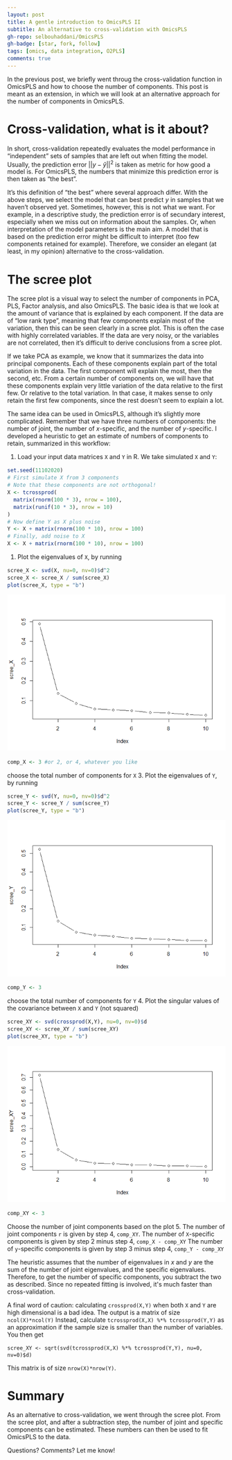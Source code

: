 ```yaml
---
layout: post
title: A gentle introduction to OmicsPLS II
subtitle: An alternative to cross-validation with OmicsPLS
gh-repo: selbouhaddani/OmicsPLS
gh-badge: [star, fork, follow]
tags: [omics, data integration, O2PLS]
comments: true
---
```


In the previous post, we briefly went throug the cross-validation
function in OmicsPLS and how to choose the number of components. This
post is meant as an extension, in which we will look at an alternative
approach for the number of components in OmicsPLS.

# Cross-validation, what is it about?

In short, cross-validation repeatedly evaluates the model performance in
“independent” sets of samples that are left out when fitting the model.
Usually, the prediction error \|\|*y* − *ŷ*\|\|<sup>2</sup> is taken as
metric for how good a model is. For OmicsPLS, the numbers that minimize
this prediction error is then taken as “the best”.

It’s this definition of “the best” where several approach differ. With
the above steps, we select the model that can best predict *y* in
samples that we haven’t observed yet. Sometimes, however, this is not
what we want. For example, in a descriptive study, the prediction error
is of secundary interest, especially when we miss out on information
about the samples. Or, when interpretation of the model parameters is
the main aim. A model that is based on the prediction error might be
difficult to interpret (too few components retained for example).
Therefore, we consider an elegant (at least, in my opinion) alternative
to the cross-validation.

# The scree plot

The scree plot is a visual way to select the number of components in
PCA, PLS, Factor analysis, and also OmicsPLS. The basic idea is that we
look at the amount of variance that is explained by each component. If
the data are of “low rank type”, meaning that few components explain
most of the variation, then this can be seen clearly in a scree plot.
This is often the case with highly correlated variables. If the data are
very noisy, or the variables are not correlated, then it’s difficult to
derive conclusions from a scree plot.

If we take PCA as example, we know that it summarizes the data into
principal components. Each of these components explain part of the total
variation in the data. The first component will explain the most, then
the second, etc. From a certain number of components on, we will have
that these components explain very little variation of the data relative
to the first few. Or relative to the total variation. In that case, it
makes sense to only retain the first few components, since the rest
doesn’t seem to explain a lot.

The same idea can be used in OmicsPLS, although it’s slightly more
complicated. Remember that we have three numbers of components: the
number of joint, the number of $x$-specific, and the number of
$y$-specific. I developed a heuristic to get an estimate of numbers of
components to retain, summarized in this workflow:

1.  Load your input data matrices `X` and `Y` in R. We take simulated
    `X` and `Y`:

``` r
set.seed(11102020)
# First simulate X from 3 components
# Note that these components are not orthogonal!
X <- tcrossprod(
  matrix(rnorm(100 * 3), nrow = 100), 
  matrix(runif(10 * 3), nrow = 10)
)
# Now define Y as X plus noise
Y <- X + matrix(rnorm(100 * 10), nrow = 100)
# Finally, add noise to X
X <- X + matrix(rnorm(100 * 10), nrow = 100)
```

1.  Plot the eigenvalues of `X`, by running

``` r
scree_X <- svd(X, nu=0, nv=0)$d^2
scree_X <- scree_X / sum(scree_X)
plot(scree_X, type = "b")
```

![screeX](images/screeplot/scree_X.png)

``` r
comp_X <- 3 #or 2, or 4, whatever you like
```

choose the total number of components for `X` 3. Plot the eigenvalues of
`Y`, by running

``` r
scree_Y <- svd(Y, nu=0, nv=0)$d^2
scree_Y <- scree_Y / sum(scree_Y)
plot(scree_Y, type = "b")
```

![screeY](images/screeplot/scree_Y.png)

``` r
comp_Y <- 3
```

choose the total number of components for `Y` 4. Plot the singular
values of the covariance between `X` and `Y` (not squared)

``` r
scree_XY <- svd(crossprod(X,Y), nu=0, nv=0)$d
scree_XY <- scree_XY / sum(scree_XY)
plot(scree_XY, type = "b")
```

![screeXY](images/screeplot/scree_XY.png)

``` r
comp_XY <- 3
```

Choose the number of joint components based on the plot 5. The number of
joint components `r` is given by step 4, `comp_XY`. The number of
`X`-specific components is given by step 2 minus step 4,
`comp_X - comp_XY` The number of `y`-specific components is given by
step 3 minus step 4, `comp_Y - comp_XY`

The heuristic assumes that the number of eigenvalues in $x$ and $y$ are the sum of the number of joint eigenvalues, and the specific eigenvalues. Therefore, to get the number of specific components, you subtract the two as described. Since no repeated fitting is involved, it's much faster than cross-validation. 

A final word of caution: calculating `crossprod(X,Y)` when both `X` and `Y` are high dimensional is a bad idea. The output is a matrix of size `ncol(X)*ncol(Y)` Instead, calculate `tcrossprod(X,X) %*% tcrossprod(Y,Y)` as an approximation if the sample size is smaller than the number of variables. You then get
```
scree_XY <- sqrt(svd(tcrossprod(X,X) %*% tcrossprod(Y,Y), nu=0, nv=0)$d)
```
This matrix is of size `nrow(X)*nrow(Y)`. 

# Summary

As an alternative to cross-validation, we went through the scree plot. From the scree plot, and after a subtraction step, the number of joint and specific components can be estimated. These numbers can then be used to fit OmicsPLS to the data. 



Questions? Comments? Let me know!


